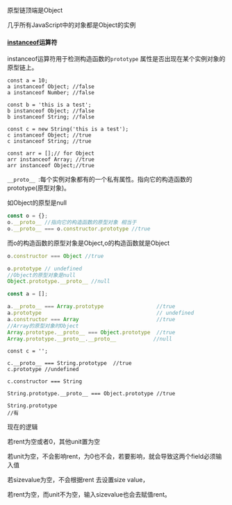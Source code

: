 原型链顶端是Object

几乎所有JavaScript中的对象都是Object的实例

#### [instanceof](https://developer.mozilla.org/zh-CN/docs/Web/JavaScript/Reference/Operators/instanceof)运算符

instanceof运算符用于检测构造函数的`prototype` 属性是否出现在某个实例对象的原型链上。

```
const a = 10;
a instanceof Object; //false
a instanceof Number; //false

const b = 'this is a test';
b instanceof Object; //false
b instanceof String; //false

const c = new String('this is a test');
c instanceof Object; //true
c instanceof String; //true

const arr = [];// for Object
arr instanceof Array; //true
arr instanceof Object;//true

```

`__proto__ `:每个实例对象都有的一个私有属性。指向它的构造函数的prototype(原型对象)。

如Object的原型是null

```js
const o = {};
o.__proto__ //指向它的构造函数的原型对象 相当于
o.__proto__ === o.constructor.prototype //true
```

而o的构造函数的原型对象是Object,o的构造函数就是Object

```js
o.constructor === Object //true

o.prototype // undefined
//Object的原型对象是null
Object.prototype.__proto__ //null
```



```js
const a = [];

a.__proto__ === Array.prototype                 //true
a.prototype                                     // undefined
a.constructor === Array                         //true
//Array的原型对象时Object
Array.prototype.__proto__ === Object.prototype  //true
Array.prototype.__proto__.__proto__            //null
```



```
const c = '';

c.__proto__ === String.prototype  //true
c.prototype //undefined

c.constructor === String

String.prototype.__proto__ === Object.prototype //true
```



```
String.prototype
//有

```



现在的逻辑

若rent为空或者0，其他unit置为空

若unit为空，不会影响rent，为0也不会，若要影响，就会导致这两个field必须输入值

若sizevalue为空，不会根据rent 去设置size value，

若rent为空，而unit不为空，输入sizevalue也会去赋值rent。
